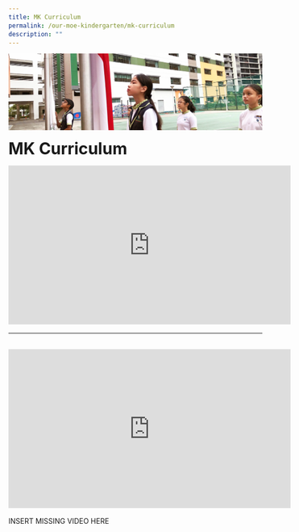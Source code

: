 ```yaml
---
title: MK Curriculum
permalink: /our-moe-kindergarten/mk-curriculum
description: ""
---
```

![](/images/sub-banner.jpg)

**<font size=6>MK Curriculum</font>**

<iframe width="560" height="315" src="https://www.youtube.com/embed/e1OsfXFSoyE" title="A Day in MOE Kindergarten @ Punggol Green" frameborder="0" allow="accelerometer; autoplay; clipboard-write; encrypted-media; gyroscope; picture-in-picture" allowfullscreen></iframe>

------- 

<br>

<iframe width="560" height="315" src="https://www.youtube.com/embed/evcbAkcEl20" title="Why we love MOE Kindergarten @ Punggol Green" frameborder="0" allow="accelerometer; autoplay; clipboard-write; encrypted-media; gyroscope; picture-in-picture" allowfullscreen></iframe>





INSERT MISSING VIDEO HERE